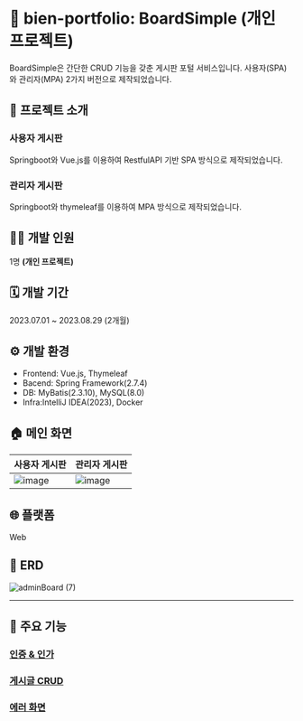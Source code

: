 # 🚀 bien-portfolio: BoardSimple (개인 프로젝트)
BoardSimple은 간단한 CRUD 기능을 갖춘 게시판 포털 서비스입니다. 사용자(SPA)와 관리자(MPA) 2가지 버전으로 제작되었습니다.

## 📑 프로젝트 소개
### 사용자 게시판
Springboot와 Vue.js를 이용하여 RestfulAPI 기반 SPA 방식으로 제작되었습니다.

### 관리자 게시판
Springboot와 thymeleaf를 이용하여 MPA 방식으로 제작되었습니다.

## 🧑‍💻 개발 인원
1명 **(개인 프로젝트)**

## 🗓️ 개발 기간
2023.07.01 ~ 2023.08.29 (2개월)

## ⚙️ 개발 환경
- Frontend: Vue.js, Thymeleaf 
- Bacend: Spring Framework(2.7.4)
- DB: MyBatis(2.3.10), MySQL(8.0)
- Infra:IntelliJ IDEA(2023), Docker 

## 🏠 메인 화면
| 사용자 게시판 | 관리자 게시판 |
|---------|---------|
|![image](https://github.com/gumgu/Spring-Vue-Board/assets/87007010/28495501-7239-41b4-b31b-b053f1fd22de)|![image](https://github.com/gumgu/Spring-Vue-Board/assets/87007010/0b6ee6c2-f597-4a68-864b-e9555450b430)|

## 🌐 플랫폼
Web

## 💾 ERD
![adminBoard (7)](https://github.com/gumgu/Spring-Vue-Board/assets/87007010/8b9d5aa2-dc19-4f4d-9761-fa5c6cb09679)

* * *
## 🌟 주요 기능
### [인증 & 인가](https://github.com/gumgu/Spring-Vue-Board/wiki/%EC%A3%BC%EC%9A%94-%EA%B8%B0%EB%8A%A5:-%EC%9D%B8%EC%A6%9D-&-%EC%9D%B8%EA%B0%80)

### [게시글 CRUD](https://github.com/gumgu/Spring-Vue-Board/wiki/%EC%A3%BC%EC%9A%94-%EA%B8%B0%EB%8A%A5:-%EA%B2%8C%EC%8B%9C%EA%B8%80-CRUD)

### [에러 화면](https://github.com/gumgu/Spring-Vue-Board/wiki/%EC%A3%BC%EC%9A%94-%EA%B8%B0%EB%8A%A5:-ErrorPage-%EA%B5%AC%ED%98%84)

